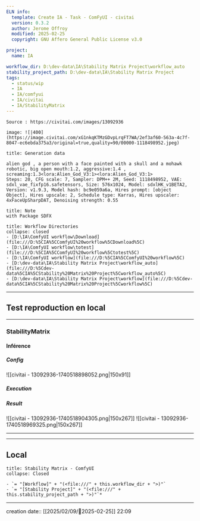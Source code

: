 ```yaml
---
ELN info:
  template: Create IA - Task - ComFyUI - civitai
  version: 0.3.2
  author: Jerome Offroy
  modified: 2025-02-25
  copyright: GNU Affero General Public License v3.0

project:
  name: IA

workflow_dir: D:\dev-data\IA\Stability Matrix Project\workflow_auto
stability_project_path: D:\dev-data\IA\Stability Matrix Project
tags:
  - status/wip
  - IA
  - IA/comfyui
  - IA/civitai
  - IA/StabilityMatrix
---
```

````ad-tip
Source : https://civitai.com/images/13092936

image: ![|400](https://image.civitai.com/xG1nkqKTMzGDvpLrqFT7WA/2ef3af60-563a-4c7f-8047-ec6ebda375a3/original=true,quality=90/00000-1118498952.jpeg)

````

````ad-quote
title: Generation data

alien god , a person with a face painted with a skull and a mohawk robotic, big open mouth:1.2, aggressive:1.4 , screaming:1.3<lora:Alien_God_V3:1><lora:Alien_God_V3:1>
Steps: 20, CFG scale: 7, Sampler: DPM++ 2M, Seed: 1118498952, VAE: sdxl_vae_fixfp16.safetensors, Size: 576x1024, Model: sdxlHK_v1BETA2, Version: v1.9.3, Model hash: bc9e059a6a, Hires prompt: [object Object], Hires upscale: 2, Schedule type: Karras, Hires upscaler: 4xFaceUpSharpDAT, Denoising strength: 0.55

````

````ad-note
title: Note
with Package SDFX

````
```ad-info
title: Workflow Directories
collapse: closed
- [D:\IA\ComfyUI workflow\Download](file:///D:%5CIA%5CComfyUI%20workflow%5CDownload%5C)
- [D:\IA\ComfyUI workflow\totest](file:///D:%5CIA%5CComfyUI%20workflow%5Ctotest%5C)
- [D:\IA\ComfyUI workflow](file:///D:%5CIA%5CComfyUI%20workflow%5C)
- [D:\dev-data\IA\Stability Matrix Project\workflow_auto](file:///D:%5Cdev-data%5CIA%5CStability%20Matrix%20Project%5Cworkflow_auto%5C)
- [D:\dev-data\IA\Stability Matrix Project\workflow](file:///D:%5Cdev-data%5CIA%5CStability%20Matrix%20Project%5Cworkflow%5C)
```



---

## Test reproduction en local

---
### StabilityMatrix

#### Inférence
##### Config
![[civitai - 13092936-1740518898052.png|150x91]]
##### Execution
##### Result
![[civitai - 13092936-1740518904305.png|150x267]]  ![[civitai - 13092936-1740518969325.png|150x267]]

---


---
## Local

```ad-tip
title: Stability Matrix - ComfyUI
collapse: Closed

- `= "[Workflow]" + "(<file:///" + this.workflow_dir + ">)"`
- `= "[Stability Project]" + "(<file:///" + this.stability_project_path + ">)"`*
```

---
creation date:: [[2025/02/09/📒2025-02-25]]  22:09


